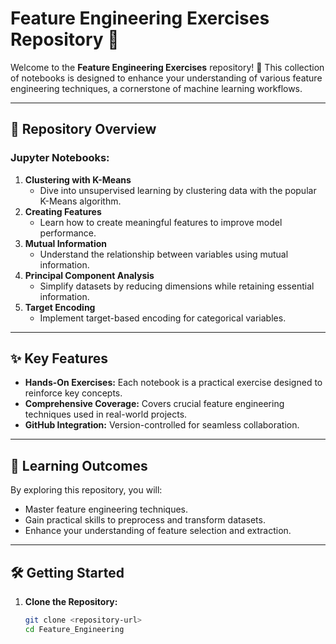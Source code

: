 # Feature Engineering Exercises Repository 🚀

Welcome to the **Feature Engineering Exercises** repository! 🎉 This collection of notebooks is designed to enhance your understanding of various feature engineering techniques, a cornerstone of machine learning workflows.

---

## 📂 Repository Overview

### Jupyter Notebooks:
1. **Clustering with K-Means**
   - Dive into unsupervised learning by clustering data with the popular K-Means algorithm.
2. **Creating Features**
   - Learn how to create meaningful features to improve model performance.
3. **Mutual Information**
   - Understand the relationship between variables using mutual information.
4. **Principal Component Analysis**
   - Simplify datasets by reducing dimensions while retaining essential information.
5. **Target Encoding**
   - Implement target-based encoding for categorical variables.

---

## ✨ Key Features

- **Hands-On Exercises:** Each notebook is a practical exercise designed to reinforce key concepts.
- **Comprehensive Coverage:** Covers crucial feature engineering techniques used in real-world projects.
- **GitHub Integration:** Version-controlled for seamless collaboration.

---

## 📖 Learning Outcomes

By exploring this repository, you will:
- Master feature engineering techniques.
- Gain practical skills to preprocess and transform datasets.
- Enhance your understanding of feature selection and extraction.

---

## 🛠️ Getting Started

1. **Clone the Repository:**
   ```bash
   git clone <repository-url>
   cd Feature_Engineering
